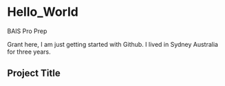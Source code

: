 # Hello_World
BAIS Pro Prep

Grant here, I am just getting started with Github. I lived in Sydney Australia for three years.
## Project Title
